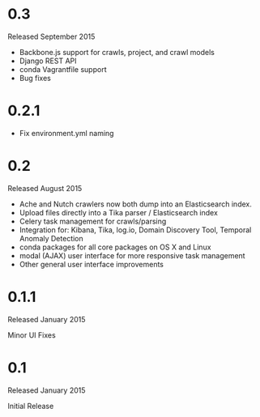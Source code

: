 # 0.3

Released September 2015

* Backbone.js support for crawls, project, and crawl models
* Django REST API
* conda Vagrantfile support
* Bug fixes

# 0.2.1

* Fix environment.yml naming

# 0.2

Released August 2015

* Ache and Nutch crawlers now both dump into an Elasticsearch index.
* Upload files directly into a Tika parser / Elasticsearch index
* Celery task management for crawls/parsing
* Integration for: Kibana, Tika, log.io, Domain Discovery Tool, Temporal Anomaly Detection
* conda packages for all core packages on OS X and Linux
* modal (AJAX) user interface for more responsive task management
* Other general user interface improvements

# 0.1.1

Released January 2015

Minor UI Fixes

# 0.1

Released January 2015

Initial Release
